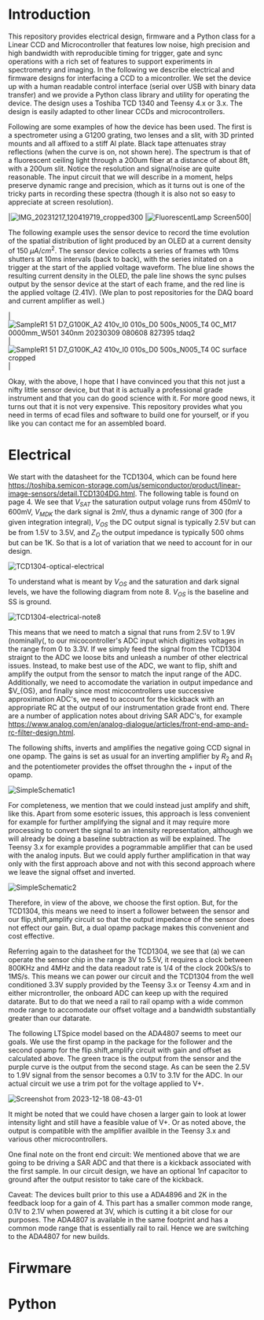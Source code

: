 


# Introduction
This repository provides electrical design, firmware and a Python class for a Linear CCD and Microcontroller that features low noise, high precision and high bandwidth with reproducible timing for trigger, gate and sync operations with a rich set of features to support experiments in spectrometry and imaging.  In the following we describe electrical and firmware designs for interfacing a CCD to a micontroller.  We set the device up with a human readable control interface (serial over USB with binary data transfer) and we provide a Python class library and utility for operating the device.  The design uses a Toshiba TCD 1340 and Teensy 4.x or 3.x.  The design is easily adapted to other linear CCDs and microcontrollers.

Following are some examples of how the device has been used.  The first is a spectrometer using a G1200 grating, two lenses and a slit, with 3D printed mounts and all affixed to a stiff Al plate. Black tape attenuates stray reflections (when the curve is on, not shown here).  The spectrum is that of a fluorescent ceiling light through a 200um fiber at a distance of about 8ft, with a 200um slit.  Notice the resolution and signal/noise are quite reasonable.  The input circuit that we will describe in a moment, helps preserve dynamic range and precision, which as it turns out is one of the tricky parts in recording these spectra (though it is also not so easy to appreciate at screen resolution).

|![IMG_20231217_120419719_cropped300](https://github.com/drmcnelson/Linear-CCD-with-LTSpice-KiCAD-Firmware-and-Python-Library/assets/38619857/de198b21-05c3-4d13-88c1-3835d190116e) |![FluorescentLamp Screen500](https://github.com/drmcnelson/Linear-CCD-with-LTSpice-KiCAD-Firmware-and-Python-Library/assets/38619857/6d012101-5bae-4bd2-b496-b92bc3603f1b)|


The following example uses the sensor device to record the time evolution of the spatial distribution of light produced by an OLED at a current density of 150 $\mu A/cm^2$. The sensor device collects a series of frames wth 10ms shutters at 10ms intervals (back to back), with the series initated on a trigger at the start of the applied voltage waveform. The blue line shows the resulting current density in the OLED, the pale line shows the sync pulses output by the sensor device at the start of each frame, and the red line is the applied voltage (2.41V).  (We plan to post repositories for the DAQ board and current amplifier as well.)

|![SampleR1 51 D7_G100K_A2 410v_I0 010s_D0 500s_N005_T4 0C_M17 0000mm_W501 340nm 20230309 080608 827395 tdaq2](https://github.com/drmcnelson/Linear-CCD-with-LTSpice-KiCAD-Firmware-and-Python-Library/assets/38619857/93a6eb79-6a26-4ebe-8d46-3b25e46819c1)|![SampleR1 51 D7_G100K_A2 410v_I0 010s_D0 500s_N005_T4 0C surface cropped](https://github.com/drmcnelson/Linear-CCD-with-LTSpice-KiCAD-Firmware-and-Python-Library/assets/38619857/c7ad51c5-3052-4c0e-905a-4b4ebf87df7e)|

Okay, with the above, I hope that I have convinced you that this not just a nifty little sensor device, but that it is actually a professional grade instrument and that you can do good science with it.  For more good news, it turns out that it is not very expensive.  This repository provides what you need in terms of ecad files and software to build one for yourself, or if you like you can contact me for an assembled board.

# Electrical
We start with the datasheet for the TCD1304, which can be found here  https://toshiba.semicon-storage.com/us/semiconductor/product/linear-image-sensors/detail.TCD1304DG.html.
The following table is found on page 4.   We see that $V_{SAT}$ the saturation output volage runs from 450mV to 600mV, $V_{MDK}$ the dark signal is 2mV, thus a dynamic range of 300 (for a given integration integral), $V_{OS}$ the DC output signal is typically 2.5V but can be from 1.5V to 3.5V, and $Z_O$ the output impedance is typically 500 ohms but can be 1K.  So that is a lot of variation that we need to account for in our design.

![TCD1304-optical-electrical](https://github.com/drmcnelson/Linear-CCD-with-LTSpice-KiCAD-Firmware-and-Python-Library/assets/38619857/7c0a2a66-d456-45e5-9f44-d4f6856260c5)

To understand what is meant by $V_{OS}$ and the saturation and dark signal levels, we have the following diagram from note 8.  $V_{OS}$  is the baseline and SS is ground.

![TCD1304-electrical-note8](https://github.com/drmcnelson/Linear-CCD-with-LTSpice-KiCAD-Firmware-and-Python-Library/assets/38619857/ceaa5288-26fd-4485-ae8d-bf512b9fe894)

This means that we need to match a signal that runs from 2.5V to 1.9V (nominally(, to our micocontroller's ADC input which digitizes voltages in the range from 0 to 3.3V.  If we simply feed the signal from the TCD1304 straignt to the ADC we loose bits and unleash a number of other electrical issues.  Instead, to make best use of the ADC, we want to flip, shift and amplify the output from the sensor to match the input range of the ADC.   Additionally, we need to accomodate the variation in output impedance and $V_{OS}, and finally since most micocontrollers use successive approximation ADC's, we need to  account for the kickback with an appropriate RC at the output of our instrumentation grade front end.  There are a number of application notes about driving SAR ADC's, for example https://www.analog.com/en/analog-dialogue/articles/front-end-amp-and-rc-filter-design.html.

The following shifts, inverts and amplifies the negative going CCD signal in one opamp. The gains is set as usual for an inverting amplifier by $R_2$ and $R_1$ and the potentiometer provides the offset throughn the + input of the opamp.

![SimpleSchematic1](https://github.com/drmcnelson/Linear-CCD-with-LTSpice-KiCAD-Firmware-and-Python-Library/assets/38619857/0bc8349a-38d2-42b1-843e-d70b2531a980)

For completeness, we mention that we could instead just amplify and shift, like this.  Apart from some esoteric issues, this approach is less convenient for example for further amplifying the signal and it may require more processing to convert the signal to an intensity representation, although we will already be doing a baseline subtraction as will be explained.  The Teensy 3.x for example provides a pogrammable amplifier that can be used with the analog inputs.  But we could apply further amplification in that way only with the first approach above and not with this second approach where we leave the signal offset and inverted.

![SimpleSchematic2](https://github.com/drmcnelson/Linear-CCD-with-LTSpice-KiCAD-Firmware-and-Python-Library/assets/38619857/1cbbdc91-9d4a-4894-bc4e-5f4fc0f7d283)

Therefore, in view of the above, we choose the first option.  But, for the TCD1304, this means we need to insert a follower between the sensor and our flip,shift,amplify circuit so that the output impedance of the sensor does not effect our gain.  But, a dual opamp package makes this convenient and cost effective.

Referring again to the datasheet for the TCD1304, we see that (a) we can operate the sensor chip in the range 3V to 5.5V, it requires a clock between 800KHz and 4MHz and the data readout rate is 1/4 of the clock 200kS/s to 1MS/s. This means we can power our circuit and the TCD1304 from the well conditioned 3.3V supply provided by the Teensy 3.x or Teensy 4.xm and in either microntroller, the onboard ADC can keep up with the required datarate.  But to do that we need a rail to rail opamp with a wide common mode range to accomodate our offset voltage and a bandwidth substantially greater than our datarate. 

The following LTSpice model based on the ADA4807 seems to meet our goals.  We use the first opamp in the package for the follower and the second opamp for the flip.shift,amplify circuit with gain and offset as calculated above.  The green trace is the output from the sensor and the purple curve is the output from the second stage.  As can be seen the 2.5V to 1.9V signal from the sensor becomes a 0.1V to 3.1V for the ADC.  In our actual circuit we use a trim pot for the voltage applied to V+.

![Screenshot from 2023-12-18 08-43-01](https://github.com/drmcnelson/Linear-CCD-with-LTSpice-KiCAD-Firmware-and-Python-Library/assets/38619857/b380a297-6e34-4aad-a0bb-7b30448e554a)

It might be noted that we could have chosen a larger gain to look at lower intensity light and still have a feasible value of V+.  Or as noted above, the output is compatible with the amplifier availble in the Teensy 3.x and various other microcontrollers.

One final note on the front end circuit:  We mentioned above that we are going to be driving a SAR ADC and that there is a kickback associated with the first sample.  In our circuit design, we have an optional 1nf capacitor to ground after the output resistor to take care of the kickback.

Caveat:  The devices built prior to this use a ADA4896 and 2K in the feedback loop for a gain of 4.  This part has a smaller common mode range, 0.1V to 2.1V when powered at 3V, which is cutting it a bit close for our purposes.  The ADA4807 is available in the same footprint and has a common mode range that is essentially rail to rail.  Hence we are switching to the ADA4807 for new builds.


# Firwmare

# Python

